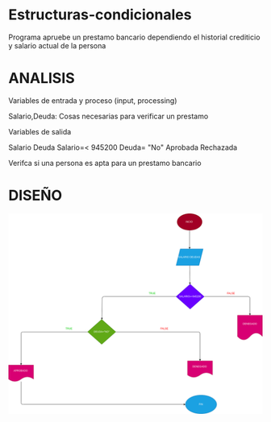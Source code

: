 # Estructuras-condicionales
Programa apruebe un prestamo bancario dependiendo el historial crediticio y salario actual de la persona

# ANALISIS
Variables de entrada y proceso (input, processing)

Salario,Deuda: Cosas necesarias para verificar un prestamo

Variables de salida

Salario
Deuda
Salario=< 945200
Deuda= "No"
Aprobada
Rechazada

Verifca si una persona es apta para un prestamo bancario

# DISEÑO
![Diagrama de flujo](diagrama.png "diagrama de flujo")

